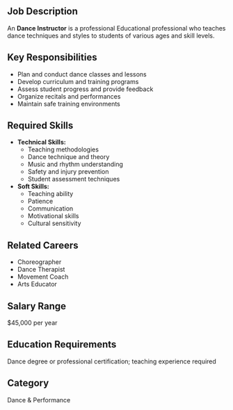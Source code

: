 ## Job Description
An **Dance Instructor** is a professional Educational professional who teaches dance techniques and styles to students of various ages and skill levels.

## Key Responsibilities
- Plan and conduct dance classes and lessons
- Develop curriculum and training programs
- Assess student progress and provide feedback
- Organize recitals and performances
- Maintain safe training environments

## Required Skills
- **Technical Skills:**
  - Teaching methodologies
  - Dance technique and theory
  - Music and rhythm understanding
  - Safety and injury prevention
  - Student assessment techniques
- **Soft Skills:**
  - Teaching ability
  - Patience
  - Communication
  - Motivational skills
  - Cultural sensitivity

## Related Careers
- Choreographer
- Dance Therapist
- Movement Coach
- Arts Educator

## Salary Range
$45,000 per year

## Education Requirements
Dance degree or professional certification; teaching experience required

## Category
Dance & Performance
